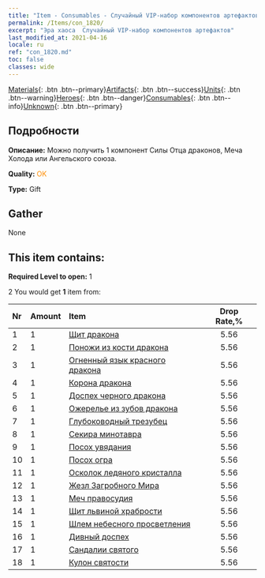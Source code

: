 ```yaml
---
title: "Item - Consumables - Случайный VIP-набор компонентов артефактов"
permalink: /Items/con_1820/
excerpt: "Эра хаоса  Случайный VIP-набор компонентов артефактов"
last_modified_at: 2021-04-16
locale: ru
ref: "con_1820.md"
toc: false
classes: wide
---
```

 [Materials](/ru/Items/){: .btn .btn--primary}[Artifacts](/ru/Items/Artifacts/){: .btn .btn--success}[Units](/ru/Items/Units/){: .btn .btn--warning}[Heroes](/ru/Items/Heroes/){: .btn .btn--danger}[Consumables](/ru/Items/Consumables/){: .btn .btn--info}[Unknown](/ru/Items/Unknown/){: .btn .btn--primary}

## Подробности
 **Описание:** Можно получить 1 компонент Силы Отца драконов, Меча Холода или Ангельского союза.

 **Quality:** <span style="color: #FF8C00">OK</span>

 **Type:** Gift

## Gather

  None

## This item contains:

 **Required Level to open:** 1

 2 You would get **1** item  from:

  | Nr | Amount |     Item    | Drop Rate,% |
  |:---|:-------|:------------|:---------:|
  | 1 | 1 | [Щит дракона](/ru/Items/art_144/) | 5.56 | 
  | 2 | 1 | [Поножи из кости дракона](/ru/Items/art_145/) | 5.56 | 
  | 3 | 1 | [Огненный язык красного дракона](/ru/Items/art_146/) | 5.56 | 
  | 4 | 1 | [Корона дракона](/ru/Items/art_147/) | 5.56 | 
  | 5 | 1 | [Доспех черного дракона](/ru/Items/art_148/) | 5.56 | 
  | 6 | 1 | [Ожерелье из зубов дракона](/ru/Items/art_149/) | 5.56 | 
  | 7 | 1 | [Глубоководный трезубец](/ru/Items/art_160/) | 5.56 | 
  | 8 | 1 | [Секира минотавра](/ru/Items/art_161/) | 5.56 | 
  | 9 | 1 | [Посох увядания](/ru/Items/art_162/) | 5.56 | 
  | 10 | 1 | [Посох огра](/ru/Items/art_163/) | 5.56 | 
  | 11 | 1 | [Осколок ледяного кристалла](/ru/Items/art_164/) | 5.56 | 
  | 12 | 1 | [Жезл Загробного Мира](/ru/Items/art_165/) | 5.56 | 
  | 13 | 1 | [Меч правосудия](/ru/Items/art_150/) | 5.56 | 
  | 14 | 1 | [Щит львиной храбрости](/ru/Items/art_151/) | 5.56 | 
  | 15 | 1 | [Шлем небесного просветления](/ru/Items/art_152/) | 5.56 | 
  | 16 | 1 | [Дивный доспех](/ru/Items/art_153/) | 5.56 | 
  | 17 | 1 | [Сандалии святого](/ru/Items/art_154/) | 5.56 | 
  | 18 | 1 | [Кулон святости](/ru/Items/art_155/) | 5.56 | 
